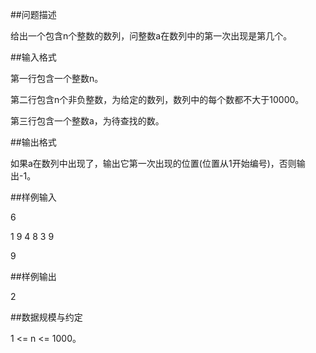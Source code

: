 
##问题描述

给出一个包含n个整数的数列，问整数a在数列中的第一次出现是第几个。

##输入格式

第一行包含一个整数n。

第二行包含n个非负整数，为给定的数列，数列中的每个数都不大于10000。

第三行包含一个整数a，为待查找的数。

##输出格式

如果a在数列中出现了，输出它第一次出现的位置(位置从1开始编号)，否则输出-1。

##样例输入

6

1 9 4 8 3 9

9

##样例输出

2

##数据规模与约定

1 <= n <= 1000。

